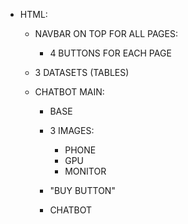 - HTML:
    - NAVBAR ON TOP FOR ALL PAGES:
        - 4 BUTTONS FOR EACH PAGE

    - 3 DATASETS (TABLES)

    - CHATBOT MAIN:
        - BASE

        - 3 IMAGES:
            - PHONE
            - GPU
            - MONITOR
        - "BUY BUTTON"

        - CHATBOT